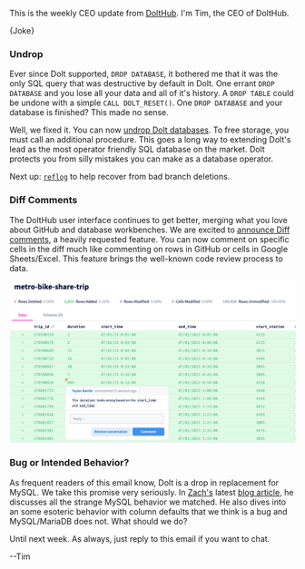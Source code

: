 This is the weekly CEO update from [DoltHub](https://www.dolthub.com/). I'm Tim, the CEO of DoltHub. 

{Joke}

### Undrop

Ever since Dolt supported, `DROP DATABASE`, it bothered me that it was the only SQL query that was destructive by default in Dolt. One errant `DROP DATABASE` and you lose all your data and all of it's history. A `DROP TABLE` could be undone with a simple `CALL DOLT_RESET()`. One `DROP DATABASE` and your database is finished? This made no sense.

Well, we fixed it. You can now [undrop Dolt databases](https://www.dolthub.com/blog/2023-10-18-undrop/). To free storage, you must call an additional procedure. This goes a long way to extending Dolt's lead as the most operator friendly SQL database on the market. Dolt protects you from silly mistakes you can make as a database operator.

Next up: [`reflog`](https://git-scm.com/docs/git-reflog) to help recover from bad branch deletions.

### Diff Comments

The DoltHub user interface continues to get better, merging what you love about GitHub and database workbenches. We are excited to [announce Diff comments](https://www.dolthub.com/blog/2023-10-16-pull-request-diff-comments/), a heavily requested feature. You can now comment on specific cells in the diff much like commenting on rows in GitHub or cells in Google Sheets/Excel. This feature brings the well-known code review process to data. 

[![Diff comments](../images/comments-on-diff.png)](https://www.dolthub.com/blog/2023-10-16-pull-request-diff-comments/)

### Bug or Intended Behavior?

As frequent readers of this email know, Dolt is a drop in replacement for MySQL. We take this promise very seriously. In [Zach's](https://www.dolthub.com/team#zach) latest [blog article](https://www.dolthub.com/blog/2023-10-13-fixing-mysql-bugs-in-dolt/), he discusses all the strange MySQL behavior we matched. He also dives into an some esoteric behavior with column defaults that we think is a bug and MySQL/MariaDB does not. What should we do?

Until next week. As always, just reply to this email if you want to chat.

--Tim